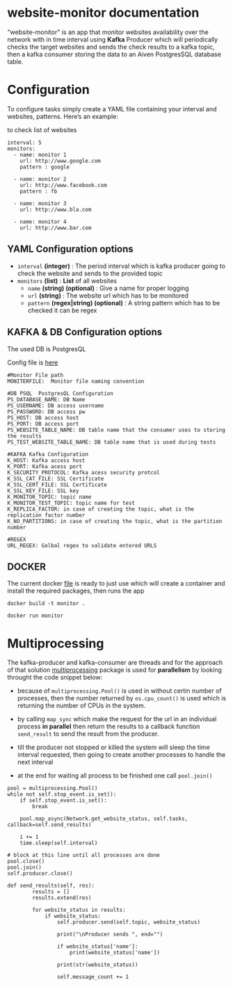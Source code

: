 # website-monitor documentation

"website-monitor" is an app that monitor websites availability over the network with in time interval using **Kafka** Producer which will periodically checks the target websites  and sends the check results to a kafka topic, then a kafka consumer storing the data to an Aiven PostgresSQL database table.

# Configuration

To configure tasks simply create a YAML file containing your interval and websites, patterns. Here’s an example:

to check list of websites 
```
interval: 5
monitors:
  - name: monitor 1
    url: http://www.google.com
    pattern : google
  
  - name: monitor 2
    url: http://www.facebook.com
    pattern : fb
  
  - name: monitor 3
    url: http://www.bla.com

  - name: monitor 4
    url: http://www.bar.com
```

## YAML Configuration options

* `interval` **(integer)** : The period interval which is kafka producer going to check the website and sends to the provided topic
* `monitors` **(list)** : **List** of all websites
    * `name` **(string) (optional)** : Give a name for proper logging
    * `url` **(string)** : The website url which has to be monitored
    * `pattern` **(regex|string) (optional)** : A string pattern which has to be checked it can be regex


## KAFKA & DB Configuration options

The used DB is PostgresQL

Config file is
[here](https://github.com/moogacs/monitor/blob/master/utils/config.py)

```
#Monitor File path
MONITERFILE:  Monitor file naming convention

#DB PSQL  PostgresQL Configuration
PS_DATABASE_NAME: DB Name
PS_USERNAME: DB access username
PS_PASSWORD: DB access pw
PS_HOST: DB access host
PS_PORT: DB access port
PS_WEBSITE_TABLE_NAME: DB table name that the consumer uses to storing the results
PS_TEST_WEBSITE_TABLE_NAME: DB table name that is used during tests

#KAFKA Kafka Configuration
K_HOST: Kafka access host
K_PORT: Kafka acess port
K_SECURITY_PROTOCOL: Kafka acess security protcol
K_SSL_CAT_FILE: SSL Certificate
K_SSL_CERT_FILE: SSL Certificate
K_SSL_KEY_FILE: SSL key
K_MONITOR_TOPIC: topic name
K_MONITOR_TEST_TOPIC: topic name for test
K_REPLICA_FACTOR: in case of creating the topic, what is the replication factor number
K_NO_PARTITIONS: in case of creating the topic, what is the partition number

#REGEX
URL_REGEX: Golbal regex to validate entered URLS
```



## DOCKER
The current docker [file](https://github.com/moogacs/monitor/blob/master/Dockerfile) is ready to just use which will create a  container and install the required packages, then runs the app

```
docker build -t monitor .

docker run monitor
```

# Multiprocessing

The kafka-producer and kafka-consumer are threads and for the approach of that solution [multiprocessing](https://docs.python.org/3/library/multiprocessing.html) package is used for **parallelism** by looking throught the code snippet below:

* because of `multiprocessing.Pool()` is used in without certin number of processes, then the number returned by `os.cpu_count()` is used which is returning the number of CPUs in the system.

* by calling `map_sync` which make the request for the url in an individual process **in parallel** then return the results to a callback function `send_result` to send the result from the producer.

* till the producer not stopped or killed the system will sleep the time interval requested, then going to create another processes to handle the next interval

* at the end for waiting all process to be finished one call `pool.join()`

```
pool = multiprocessing.Pool()
while not self.stop_event.is_set():
    if self.stop_event.is_set():
        break
    
    pool.map_async(Network.get_website_status, self.tasks, callback=self.send_results)

    i += 1
    time.sleep(self.interval)

# block at this line until all processes are done
pool.close()
pool.join()
self.producer.close()
```


```
def send_results(self, res):
        results = []
        results.extend(res)

        for website_status in results:
            if website_status:
                self.producer.send(self.topic, website_status)

                print("\nProducer sends ", end="")

                if website_status['name']:
                    print(website_status['name'])

                print(str(website_status))

                self.message_count += 1
```